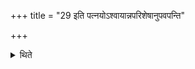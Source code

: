 +++
title = "29 इति पत्नयोऽश्वायान्नपरिशेषानुपवपन्ति"

+++

<details><summary>थिते</summary>

इति पत्नयोऽश्वायान्नपरिशेषानुपवपन्ति २९
</details>
